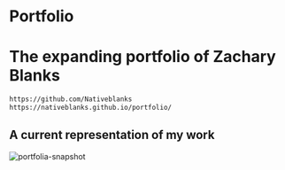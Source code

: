 # Portfolio

# The expanding portfolio of Zachary Blanks

```bash
https://github.com/Nativeblanks
https://nativeblanks.github.io/portfolio/
```
## A current representation of my work
![portfolia-snapshot](https://user-images.githubusercontent.com/86581872/129432702-b021410a-eed1-45fb-9c04-c803f09f2c96.JPG)

